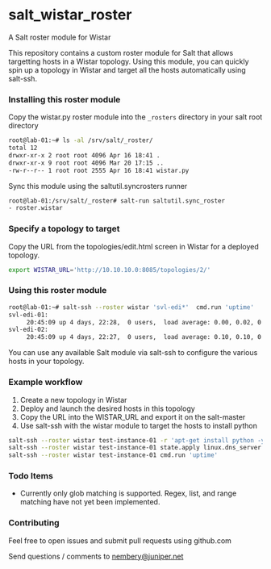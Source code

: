 # salt_wistar_roster
A Salt roster module for Wistar


This repository contains a custom roster module for Salt that allows targetting hosts in a Wistar topology. Using this module, you can quickly spin up a topology in Wistar and target all the hosts automatically using salt-ssh.

### Installing this roster module

Copy the wistar.py roster module into the `_rosters` directory in your salt root directory

```bash
root@lab-01:~# ls -al /srv/salt/_roster/
total 12
drwxr-xr-x 2 root root 4096 Apr 16 18:41 .
drwxr-xr-x 9 root root 4096 Mar 20 17:15 ..
-rw-r--r-- 1 root root 2555 Apr 16 18:41 wistar.py
```

Sync this module using the saltutil.syncrosters runner

```bash
root@lab-01:/srv/salt/_roster# salt-run saltutil.sync_roster
- roster.wistar
```

### Specify a topology to target

Copy the URL from the topologies/edit.html screen in Wistar for a deployed topology. 

```bash
export WISTAR_URL='http://10.10.10.0:8085/topologies/2/'
```

### Using this roster module


```bash
root@lab-01:~# salt-ssh --roster wistar 'svl-edi*'  cmd.run 'uptime'
svl-edi-01:
     20:45:09 up 4 days, 22:28,  0 users,  load average: 0.00, 0.02, 0.00
svl-edi-02:
     20:45:09 up 4 days, 22:27,  0 users,  load average: 0.10, 0.10, 0.09

```

You can use any available Salt module via salt-ssh to configure the various hosts in your topology. 


### Example workflow

1. Create a new topology in Wistar
2. Deploy and launch the desired hosts in this topology
3. Copy the URL into the WISTAR_URL and export it on the salt-master
4. Use salt-ssh with the wistar module to target the hosts to install python

```bash
salt-ssh --roster wistar test-instance-01 -r 'apt-get install python -y'
salt-ssh --roster wistar test-instance-01 state.apply linux.dns_server
salt-ssh --roster wistar test-instance-01 cmd.run 'uptime'
```

### Todo Items

* Currently only glob matching is supported. Regex, list, and range matching have not yet been implemented. 

### Contributing

Feel free to open issues and submit pull requests using github.com

Send questions / comments to nembery@juniper.net
